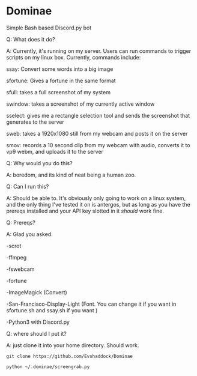 # Dominae
Simple Bash based Discord.py bot

Q: What does it do?

A: Currently, it's running on my server. Users can run commands to trigger scripts on my linux box. Currently, commands include:

ssay: Convert some words into a big image

sfortune: Gives a fortune in the same format

sfull: takes a full screenshot of my system

swindow: takes a screenshot of my currently active window

sselect: gives me a rectangle selection tool and sends the screenshot that generates to the server

sweb: takes a 1920x1080 still from my webcam and posts it on the server

smov: records a 10 second clip from my webcam with audio, converts it to vp9 webm, and uploads it to the server


Q: Why would you do this?

A: boredom, and its kind of neat being a human zoo.

Q: Can I run this?

A: Should be able to. It's obviously only going to work on a linux system, and the only thing I've tested it on is antergos, but as long as you have the prereqs installed and your API key slotted in it *should* work fine.

Q: Prereqs?

A: Glad you asked.

-scrot

-ffmpeg

-fswebcam

-fortune

-ImageMagick (Convert)

-San-Francisco-Display-Light (Font. You can change it if you want in sfortune.sh and ssay.sh if you want )

-Python3 with Discord.py

Q: where should I put it?

A: just clone it into your home directory. Should work. 

`git clone https://github.com/Evshaddock/Dominae`

`python ~/.dominae/screengrab.py`
